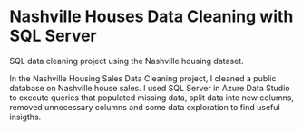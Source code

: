 # Nashville Houses Data Cleaning with SQL Server

SQL data cleaning project using the Nashville housing dataset.

In the Nashville Housing Sales Data Cleaning project, I cleaned a public database on Nashville house sales. I used SQL Server in Azure Data Studio to execute queries that populated missing data, split data into new columns, removed unnecessary columns and some data exploration to find useful insigths.
